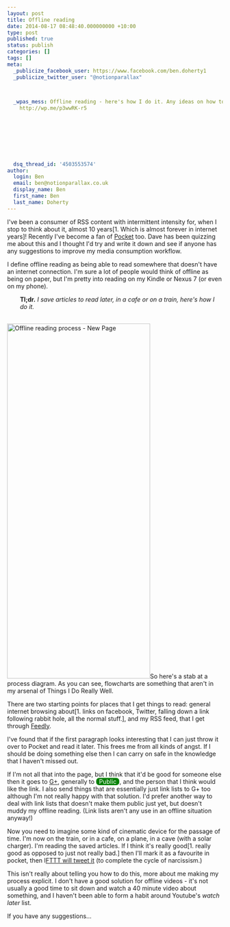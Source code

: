 ```yaml
---
layout: post
title: Offline reading
date: 2014-08-17 08:48:40.000000000 +10:00
type: post
published: true
status: publish
categories: []
tags: []
meta:
  _publicize_facebook_user: https://www.facebook.com/ben.doherty1
  _publicize_twitter_user: "@notionparallax"

  

  _wpas_mess: Offline reading - here's how I do it. Any ideas on how to make it better?
    http://wp.me/p3wwRK-r5
  

  

  

  

  dsq_thread_id: '4503553574'
author:
  login: Ben
  email: ben@notionparallax.co.uk
  display_name: Ben
  first_name: Ben
  last_name: Doherty
---
```

<style type="text/css">
  .plus-circle{
      background-color:green;
      color:white;
      border-radius:0.5em;
      padding-left: 0.5em;
      padding-right:0.5em;
    }
</style>
<p>I've been a consumer of RSS content with intermittent intensity for, when I stop to think about it, almost 10 years[1. Which is almost forever in internet years]! Recently I've become a fan of <a title="Pocket's website" href="http://getpocket.com/">Pocket</a> too. Dave has been quizzing me about this and I thought I'd try and write it down and see if anyone has any suggestions to improve my media consumption workflow.</p>
<p>I define offline reading as being able to read somewhere that doesn't have an internet connection. I'm sure a lot of people would think of offline as being on paper, but I'm pretty into reading on my Kindle or Nexus 7 (or even on my phone).</p>
<p style="padding-left: 30px;"><strong>Tl;dr.</strong> <em>I save articles to read later, in a cafe or on a train, here's how I do it.</em></p>
<p><!--more--><br />
<a href="/wordpress/wp-content/uploads/2014/08/Offline-reading-process-New-Page.png"><img class="alignright wp-image-1688 size-full" src="{{ site.baseurl }}/assets/Offline-reading-process-New-Page.png" alt="Offline reading process - New Page" width="334" height="829" /></a>So here's a stab at a process diagram. As you can see, flowcharts are something that aren't in my arsenal of Things I Do Really Well.</p>
<p>There are two starting points for places that I get things to read: general internet browsing about[1. links on facebook, Twitter, falling down a link following rabbit hole, all the normal stuff.], and my RSS feed, that I get through <a href="https://feedly.com/">Feedly</a>.</p>
<p>I've found that if the first paragraph looks interesting that I can just throw it over to Pocket and read it later. This frees me from all kinds of angst. If I should be doing something else then I can carry on safe in the knowledge that I haven't missed out.</p>
<p>If I'm not all that into the page, but I think that it'd be good for someone else then it goes to <a href="https://plus.google.com/+BenDoherty/">G+</a>, generally to <span class="plus-circle">Public</span>, and the person that I think would like the link. I also send things that are essentially just link lists to G+ too although I'm not really happy with that solution. I'd prefer another way to deal with link lists that doesn't make them public just yet, but doesn't muddy my offline reading. (Link lists aren't any use in an offline situation anyway!)</p>
<p>Now you need to imagine some kind of cinematic device for the passage of time. I'm now on the train, or in a cafe, on a plane, in a cave (with a solar charger). I'm reading the saved articles. If I think it's really good[1. really good as opposed to just not really bad.] then I'll mark it as a favourite in pocket, then I<a title="tweet good article" href="https://ifttt.com/recipes/196142-tweet-good-article">FTTT will tweet it</a> (to complete the cycle of narcissism.)</p>
<p>This isn't really about telling you how to do this, more about me making my process explicit. I don't have a good solution for offline videos - it's not usually a good time to sit down and watch a 40 minute video about something, and I haven't been able to form a habit around Youtube's <em>watch later</em> list.</p>
<p>If you have any suggestions...</p>
